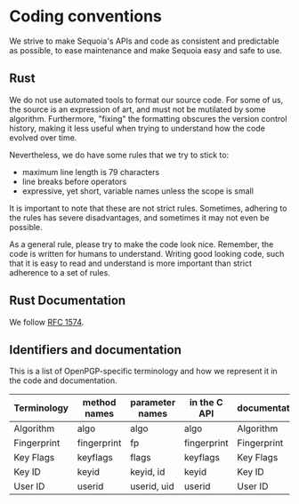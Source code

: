 # Coding conventions

We strive to make Sequoia's APIs and code as consistent and predictable as
possible, to ease maintenance and make Sequoia easy and safe to use.

## Rust

We do not use automated tools to format our source code. For some of us, the
source is an expression of art, and must not be mutilated by some algorithm.
Furthermore, "fixing" the formatting obscures the version control history,
making it less useful when trying to understand how the code evolved over time.

Nevertheless, we do have some rules that we try to stick to:

- maximum line length is 79 characters
- line breaks before operators
- expressive, yet short, variable names unless the scope is small

It is important to note that these are not strict rules. Sometimes, adhering to
the rules has severe disadvantages, and sometimes it may not even be possible.

As a general rule, please try to make the code look nice. Remember, the code is
written for humans to understand. Writing good looking code, such that it is
easy to read and understand is more important than strict adherence to a set of
rules.

## Rust Documentation

We follow [RFC 1574].

[RFC 1574]: https://github.com/rust-lang/rfcs/blob/master/text/1574-more-api-documentation-conventions.md#appendix-a-full-conventions-text

## Identifiers and documentation

This is a list of OpenPGP-specific terminology and how we represent it
in the code and documentation.

| Terminology | method names | parameter names | in the C API | documentation |
|-------------|--------------|-----------------|--------------|---------------|
| Algorithm   | algo         | algo            | algo         | Algorithm     |
| Fingerprint | fingerprint  | fp              | fingerprint  | Fingerprint   |
| Key Flags   | keyflags     | flags           | keyflags     | Key Flags     |
| Key ID      | keyid        | keyid, id       | keyid        | Key ID        |
| User ID     | userid       | userid, uid     | userid       | User ID       |
